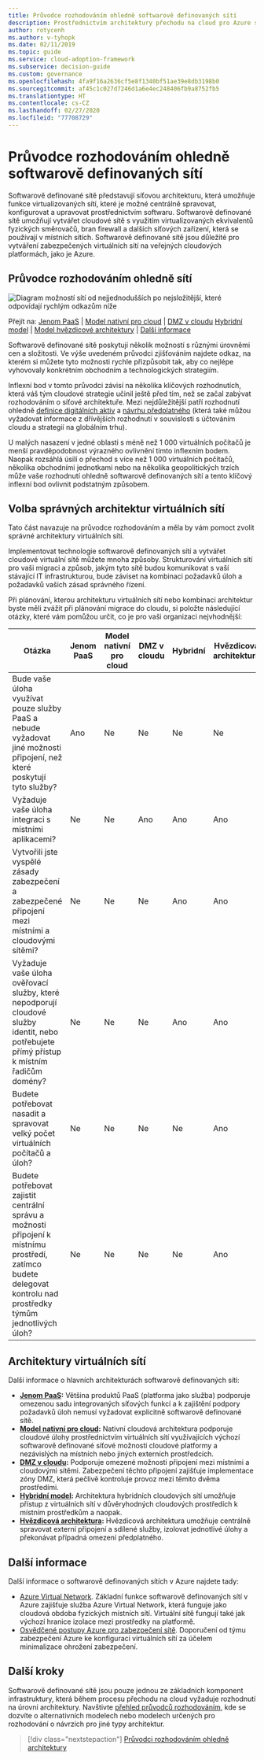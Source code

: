```yaml
---
title: Průvodce rozhodováním ohledně softwarově definovaných sítí
description: Prostřednictvím architektury přechodu na cloud pro Azure se dozvíte, jak softwarově definované sítě prostřednictvím softwaru poskytují možnosti centrálně spravovaných virtualizovaných sítí.
author: rotycenh
ms.author: v-tyhopk
ms.date: 02/11/2019
ms.topic: guide
ms.service: cloud-adoption-framework
ms.subservice: decision-guide
ms.custom: governance
ms.openlocfilehash: 4fa9f16a2636cf5e8f1340bf51ae39e8db3198b0
ms.sourcegitcommit: af45c1c027d7246d1a6e4ec248406fb9a8752fb5
ms.translationtype: HT
ms.contentlocale: cs-CZ
ms.lasthandoff: 02/27/2020
ms.locfileid: "77708729"
---
```

# <a name="software-defined-networking-decision-guide"></a>Průvodce rozhodováním ohledně softwarově definovaných sítí

Softwarově definované sítě představují síťovou architekturu, která umožňuje funkce virtualizovaných sítí, které je možné centrálně spravovat, konfigurovat a upravovat prostřednictvím softwaru. Softwarově definované sítě umožňují vytvářet cloudové sítě s využitím virtualizovaných ekvivalentů fyzických směrovačů, bran firewall a dalších síťových zařízení, která se používají v místních sítích. Softwarově definované sítě jsou důležité pro vytváření zabezpečených virtuálních sítí na veřejných cloudových platformách, jako je Azure.

## <a name="networking-decision-guide"></a>Průvodce rozhodováním ohledně sítí

![Diagram možností sítí od nejjednodušších po nejsložitější, které odpovídají rychlým odkazům níže](../../_images/decision-guides/decision-guide-software-defined-network.png)

Přejít na: [Jenom PaaS](./paas-only.md) | [Model nativní pro cloud](./cloud-native.md) | [DMZ v cloudu](./cloud-dmz.md) [Hybridní model](./hybrid.md) | [Model hvězdicové architektury](./hub-spoke.md) | [Další informace](#learn-more)

Softwarově definované sítě poskytují několik možností s různými úrovněmi cen a složitosti. Ve výše uvedeném průvodci zjišťováním najdete odkaz, na kterém si můžete tyto možnosti rychle přizpůsobit tak, aby co nejlépe vyhovovaly konkrétním obchodním a technologických strategiím.

Inflexní bod v tomto průvodci závisí na několika klíčových rozhodnutích, která váš tým cloudové strategie učinil ještě před tím, než se začal zabývat rozhodováním o síťové architektuře. Mezi nejdůležitější patří rozhodnutí ohledně [definice digitálních aktiv](../../digital-estate/index.md) a [návrhu předplatného](../subscriptions/index.md) (která také můžou vyžadovat informace z dřívějších rozhodnutí v souvislosti s účtováním cloudu a strategií na globálním trhu).

U malých nasazení v jedné oblasti s méně než 1 000 virtuálních počítačů je menší pravděpodobnost výrazného ovlivnění tímto inflexním bodem. Naopak rozsáhlá úsilí o přechod s více než 1 000 virtuálních počítačů, několika obchodními jednotkami nebo na několika geopolitických trzích může vaše rozhodnutí ohledně softwarově definovaných sítí a tento klíčový inflexní bod ovlivnit podstatným způsobem.

## <a name="choose-the-right-virtual-networking-architectures"></a>Volba správných architektur virtuálních sítí

Tato část navazuje na průvodce rozhodováním a měla by vám pomoct zvolit správné architektury virtuálních sítí.

Implementovat technologie softwarově definovaných sítí a vytvářet cloudové virtuální sítě můžete mnoha způsoby. Strukturování virtuálních sítí pro vaši migraci a způsob, jakým tyto sítě budou komunikovat s vaší stávající IT infrastrukturou, bude záviset na kombinaci požadavků úloh a požadavků vašich zásad správného řízení.

Při plánování, kterou architekturu virtuálních sítí nebo kombinaci architektur byste měli zvážit při plánování migrace do cloudu, si položte následující otázky, které vám pomůžou určit, co je pro vaši organizaci nejvhodnější:

| Otázka | Jenom PaaS | Model nativní pro cloud | DMZ v cloudu | Hybridní | Hvězdicová architektura |
|-----|-----|-----|-----|-----|-----|
| Bude vaše úloha využívat pouze služby PaaS a nebude vyžadovat jiné možnosti připojení, než které poskytují tyto služby? | Ano | Ne | Ne | Ne | Ne |
| Vyžaduje vaše úloha integraci s místními aplikacemi? | Ne | Ne | Ano | Ano | Ano |
| Vytvořili jste vyspělé zásady zabezpečení a zabezpečené připojení mezi místními a cloudovými sítěmi? | Ne | Ne | Ne | Ano | Ano |
| Vyžaduje vaše úloha ověřovací služby, které nepodporují cloudové služby identit, nebo potřebujete přímý přístup k místním řadičům domény? | Ne | Ne | Ne | Ano | Ano |
| Budete potřebovat nasadit a spravovat velký počet virtuálních počítačů a úloh? | Ne | Ne | Ne | Ne | Ano |
| Budete potřebovat zajistit centrální správu a možnosti připojení k místnímu prostředí, zatímco budete delegovat kontrolu nad prostředky týmům jednotlivých úloh? | Ne | Ne | Ne | Ne | Ano |

## <a name="virtual-networking-architectures"></a>Architektury virtuálních sítí

Další informace o hlavních architekturách softwarově definovaných sítí:

- **[Jenom PaaS](./paas-only.md):** Většina produktů PaaS (platforma jako služba) podporuje omezenou sadu integrovaných síťových funkcí a k zajištění podpory požadavků úloh nemusí vyžadovat explicitně softwarově definované sítě.
- **[Model nativní pro cloud](./cloud-native.md):** Nativní cloudová architektura podporuje cloudové úlohy prostřednictvím virtuálních sítí využívajících výchozí softwarově definované síťové možnosti cloudové platformy a nezávislých na místních nebo jiných externích prostředcích.
- **[DMZ v cloudu](./cloud-dmz.md):** Podporuje omezené možnosti připojení mezi místními a cloudovými sítěmi. Zabezpečení těchto připojení zajišťuje implementace zóny DMZ, která pečlivě kontroluje provoz mezi těmito dvěma prostředími.
- **[Hybridní model](./hybrid.md):** Architektura hybridních cloudových sítí umožňuje přístup z virtuálních sítí v důvěryhodných cloudových prostředích k místním prostředkům a naopak.
- **[Hvězdicová architektura](./hub-spoke.md):** Hvězdicová architektura umožňuje centrálně spravovat externí připojení a sdílené služby, izolovat jednotlivé úlohy a překonávat případná omezení předplatného.

## <a name="learn-more"></a>Další informace

Další informace o softwarově definovaných sítích v Azure najdete tady:

- [Azure Virtual Network](https://docs.microsoft.com/azure/virtual-network/virtual-networks-overview). Základní funkce softwarově definovaných sítí v Azure zajišťuje služba Azure Virtual Network, která funguje jako cloudová obdoba fyzických místních sítí. Virtuální sítě fungují také jak výchozí hranice izolace mezi prostředky na platformě.
- [Osvědčené postupy Azure pro zabezpečení sítě](https://docs.microsoft.com/azure/security/azure-security-network-security-best-practices). Doporučení od týmu zabezpečení Azure ke konfiguraci virtuálních sítí za účelem minimalizace ohrožení zabezpečení.

## <a name="next-steps"></a>Další kroky

Softwarově definované sítě jsou pouze jednou ze základních komponent infrastruktury, která během procesu přechodu na cloud vyžaduje rozhodnutí na úrovni architektury. Navštivte [přehled průvodců rozhodováním](../index.md), kde se dozvíte o alternativních modelech nebo modelech určených pro rozhodování o návrzích pro jiné typy architektur.

> [!div class="nextstepaction"]
> [Průvodci rozhodováním ohledně architektury](../index.md)
